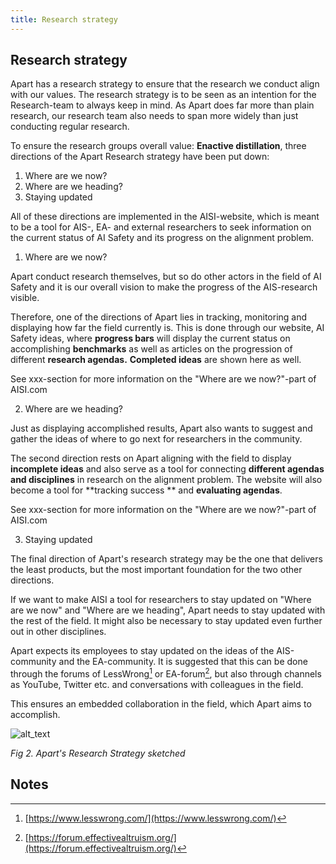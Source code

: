 ```yaml
---
title: Research strategy
---
```


## Research strategy

Apart has a research strategy to ensure that the research we conduct align with our values. The research strategy is to be seen as an intention for the Research-team to always keep in mind. As Apart does far more than plain research, our research team also needs to span more widely than just conducting regular research.

To ensure the research groups overall value: **Enactive distillation**, three directions of the Apart Research strategy have been put down:

1. Where are we now?
2. Where are we heading?
3. Staying updated

All of these directions are implemented in the AISI-website, which is meant to be a tool for AIS-, EA- and external researchers to seek information on the current status of AI Safety and its progress on the alignment problem.

1. Where are we now?

Apart conduct research themselves, but so do other actors in the field of AI Safety and it is our overall vision to make the progress of the AIS-research visible.

Therefore, one of the directions of Apart lies in tracking, monitoring and displaying how far the field currently is. This is done through our website, AI Safety ideas, where **progress bars** will display the current status on accomplishing **benchmarks** as well as articles on the progression of different **research agendas.** **Completed ideas** are shown here as well.

See xxx-section for more information on the "Where are we now?"-part of AISI.com

2. Where are we heading?

Just as displaying accomplished results, Apart also wants to suggest and gather the ideas of where to go next for researchers in the community.

The second direction rests on Apart aligning with the field to display **incomplete ideas** and also serve as a tool for connecting **different agendas and disciplines** in research on the alignment problem. The website will also become a tool for **tracking success ** and **evaluating agendas**.

See xxx-section for more information on the "Where are we now?"-part of AISI.com

3. Staying updated

The final direction of Apart's research strategy may be the one that delivers the least products, but the most important foundation for the two other directions.

If we want to make AISI a tool for researchers to stay updated on "Where are we now" and "Where are we heading", Apart needs to stay updated with the rest of the field. It might also be necessary to stay updated even further out in other disciplines.

Apart expects its employees to stay updated on the ideas of the AIS-community and the EA-community. It is suggested that this can be done through the forums of LessWrong[^1] or EA-forum[^2], but also through channels as YouTube, Twitter etc. and conversations with colleagues in the field.

This ensures an embedded collaboration in the field, which Apart aims to accomplish.

![alt_text](/img/research-strategy.png "image_tooltip")

_Fig 2. Apart's Research Strategy sketched_

<!-- Footnotes themselves at the bottom. -->

## Notes

[^1]: [https://www.lesswrong.com/](https://www.lesswrong.com/)
[^2]: [https://forum.effectivealtruism.org/](https://forum.effectivealtruism.org/)
